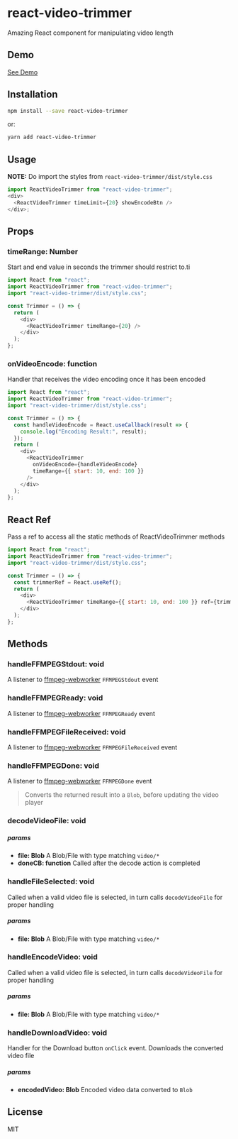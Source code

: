 # react-video-trimmer

Amazing React component for manipulating video length

## Demo

[See Demo](https://limistah.github.io/react-video-trimmer/)

## Installation

```bash
npm install --save react-video-trimmer
```

or:

```bash
yarn add react-video-trimmer
```

## Usage

**NOTE:** Do import the styles from `react-video-trimmer/dist/style.css`

```js
import ReactVideoTrimmer from "react-video-trimmer";
<div>
  <ReactVideoTrimmer timeLimit={20} showEncodeBtn />
</div>;
```

## Props

### timeRange: Number

Start and end value in seconds the trimmer should restrict to.ti

```js static
import React from "react";
import ReactVideoTrimmer from "react-video-trimmer";
import "react-video-trimmer/dist/style.css";

const Trimmer = () => {
  return (
    <div>
      <ReactVideoTrimmer timeRange={20} />
    </div>
  );
};
```

### onVideoEncode: function

Handler that receives the video encoding once it has been encoded

```js static
import React from "react";
import ReactVideoTrimmer from "react-video-trimmer";
import "react-video-trimmer/dist/style.css";

const Trimmer = () => {
  const handleVideoEncode = React.useCallback(result => {
    console.log("Encoding Result:", result);
  });
  return (
    <div>
      <ReactVideoTrimmer
        onVideoEncode={handleVideoEncode}
        timeRange={{ start: 10, end: 100 }}
      />
    </div>
  );
};
```

## React Ref

Pass a ref to access all the static methods of ReactVideoTrimmer methods

```js static
import React from "react";
import ReactVideoTrimmer from "react-video-trimmer";
import "react-video-trimmer/dist/style.css";

const Trimmer = () => {
  const trimmerRef = React.useRef();
  return (
    <div>
      <ReactVideoTrimmer timeRange={{ start: 10, end: 100 }} ref={trimmerRef} />
    </div>
  );
};
```

## Methods

### handleFFMPEGStdout: void

A listener to [ffmpeg-webworker](https://www.npmjs.com/package/ffmpeg-webworker)
`FFMPEGStdout` event

### handleFFMPEGReady: void

A listener to [ffmpeg-webworker](https://www.npmjs.com/package/ffmpeg-webworker)
`FFMPEGReady` event

### handleFFMPEGFileReceived: void

A listener to [ffmpeg-webworker](https://www.npmjs.com/package/ffmpeg-webworker)
`FFMPEGFileReceived` event

### handleFFMPEGDone: void

A listener to [ffmpeg-webworker](https://www.npmjs.com/package/ffmpeg-webworker)
`FFMPEGDone` event

> Converts the returned result into a `Blob`, before updating the video player

### decodeVideoFile: void

##### params

- **file: Blob** A Blob/File with type matching `video/*`
- **doneCB: function** Called after the decode action is completed

### handleFileSelected: void

Called when a valid video file is selected, in turn calls `decodeVideoFile` for
proper handling

##### params

- **file: Blob** A Blob/File with type matching `video/*`

### handleEncodeVideo: void

Called when a valid video file is selected, in turn calls `decodeVideoFile` for
proper handling

##### params

- **file: Blob** A Blob/File with type matching `video/*`

### handleDownloadVideo: void

Handler for the Download button `onClick` event. Downloads the converted video
file

##### params

- **encodedVideo: Blob** Encoded video data converted to `Blob`

## License

MIT
